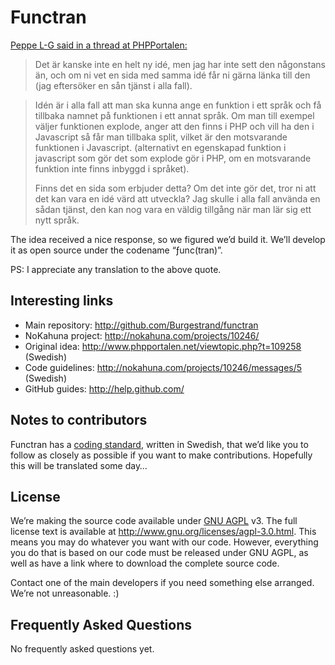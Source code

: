 Functran
========

[Peppe L-G said in a thread at PHPPortalen:](http://www.phpportalen.net/viewtopic.php?t=109258)

> Det är kanske inte en helt ny idé, men jag har inte sett den
> någonstans än, och om ni vet en sida med samma idé får ni gärna
> länka till den (jag eftersöker en sån tjänst i alla fall).

> Idén är i alla fall att man ska kunna ange en funktion i ett språk
> och få tillbaka namnet på funktionen i ett annat språk. Om man
> till exempel väljer funktionen explode, anger att den finns i PHP
> och vill ha den i Javascript så får man tillbaka split, vilket är
> den motsvarande funktionen i Javascript. (alternativt en egenskapad
> funktion i javascript som gör det som explode gör i PHP, om en
> motsvarande funktion inte finns inbyggd i språket).
>
> Finns det en sida som erbjuder detta? Om det inte gör det, tror ni
> att det kan vara en idé värd att utveckla? Jag skulle i alla fall
> använda en sådan tjänst, den kan nog vara en väldig tillgång när
> man lär sig ett nytt språk.

The idea received a nice response, so we figured we’d build it. We’ll 
develop it as open source under the codename “ƒunc(tran)”.

PS: I appreciate any translation to the above quote.


Interesting links
-----------------

- Main repository: <http://github.com/Burgestrand/functran>
- NoKahuna project: <http://nokahuna.com/projects/10246/>
- Original idea: <http://www.phpportalen.net/viewtopic.php?t=109258> (Swedish)
- Code guidelines: <http://nokahuna.com/projects/10246/messages/5> (Swedish)
- GitHub guides: <http://help.github.com/>

Notes to contributors
---------------------

Functran has a [coding standard](http://nokahuna.com/projects/10246/messages/5), written in Swedish, that we’d like you to follow as closely as possible if you want to make contributions. Hopefully this will be translated some day…

License
-------

We’re making the source code available under [GNU AGPL](http://en.wikipedia.org/wiki/Affero_General_Public_License) v3. The full license text is available at <http://www.gnu.org/licenses/agpl-3.0.html>. This means you may do whatever you want with our code. However, everything you do that is based on our code must be released under GNU AGPL, as well as have a link where to download the complete source code.

Contact one of the main developers if you need something else arranged. We’re not unreasonable. :)

Frequently Asked Questions
--------------------------

No frequently asked questions yet.